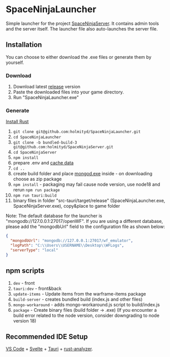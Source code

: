 
# SpaceNinjaLauncher

Simple launcher for the project [SpaceNinjaServer](https://github.com/AngeloTadeucci/SpaceNinjaServer). It contains admin tools and the server itself. The launcher file also auto-launches the server file.

## Installation
You can choose to either download the .exe files or generate them by yourself.

### Download
1. Download latest [release](https://github.com/holmityd/SpaceNinjaLauncher/releases) version
2. Paste the downloaded files into your game directory.
3. Run "SpaceNinjaLauncher.exe"

### Generate 
[Install Rust](https://www.rust-lang.org/tools/install)

1. ```git clone git@github.com:holmityd/SpaceNinjaLauncher.git```
2. ```cd SpaceNinjaLauncher```
3. ```git clone -b bundled-build-3 git@github.com:holmityd/SpaceNinjaServer.git```
4. ```cd SpaceNinjaServer```
5. ```npm install```
6. prepare .env and [cache data](https://discord.com/channels/1108159019635462206/1108165338048249866/1109158541060743259)
7. ```cd ..```
8. create build folder and place [mongod.exe](https://www.mongodb.com/try/download/community) inside - on downloading choose as zip package
9. ```npm install``` - packaging may fail cause node version, use node18 and rerun ```npm run package```
10. ```npm run tauri:build```
11. binary files in folder "src-tauri/target/release" (SpaceNinjaLauncher.exe, SpaceNinjaServer.exe), copy&place to game folder

Note: The default database for the launcher is "mongodb://127.0.0.1:27017/openWF". If you are using a different database, please add the "mongodbUrl" field to the configuration file as shown below:

```json
{
  "mongodbUrl": "mongodb://127.0.0.1:27017/wf_emulator",
  "logPath": "C:\\Users\\USERNAME\\Desktop\\WFLogs",
  "serverType": "local"
}
```

## npm scripts
1. ```dev``` - front
2. ```tauri:dev``` - front&back
3. ```update-items``` - Update items from the warframe-items package
4. ```build-server``` - creates bundled build (index.js and other files)
5. ```mongo-workaround``` - adds mongo-workaround.js script to build/index.js
6. ```package``` - Create binary files (build folder -> .exe) (If you encounter a build error related to the node version, consider downgrading to node version 18)

## Recommended IDE Setup
[VS Code](https://code.visualstudio.com/) + [Svelte](https://marketplace.visualstudio.com/items?itemName=svelte.svelte-vscode) + [Tauri](https://marketplace.visualstudio.com/items?itemName=tauri-apps.tauri-vscode) + [rust-analyzer](https://marketplace.visualstudio.com/items?itemName=rust-lang.rust-analyzer).
